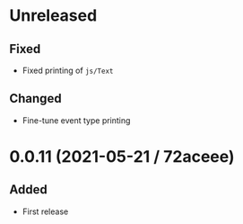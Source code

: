 # Unreleased

## Fixed

- Fixed printing of `js/Text`

## Changed

- Fine-tune event type printing

# 0.0.11 (2021-05-21 / 72aceee)

## Added

- First release
